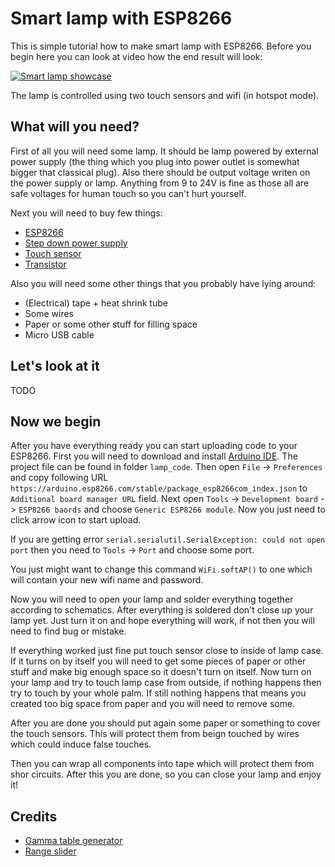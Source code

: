 # Smart lamp with ESP8266
This is simple tutorial how to make smart lamp with ESP8266. Before you begin here you can look at video how the end result will look:

[![Smart lamp showcase](https://img.youtube.com/vi/P4-cqObLHpA/0.jpg)](https://www.youtube.com/watch?v=P4-cqObLHpA)

The lamp is controlled using two touch sensors and wifi (in hotspot mode).

## What will you need?
First of all you will need some lamp. It should be lamp powered by external power supply (the thing which you plug into power outlet is somewhat bigger that classical plug). Also there should be output voltage writen on the power supply or lamp. Anything from 9 to 24V is fine as those all are safe voltages for human touch so you can't hurt yourself.

Next you will need to buy few things:

- [ESP8266](https://www.aliexpress.com/item/32656775273.html)
- [Step down power supply](https://www.aliexpress.com/item/33015256539.html)
- [Touch sensor](https://www.aliexpress.com/item/4000540638639.html)
- [Transistor](https://www.aliexpress.com/item/32878220199.html)

Also you will need some other things that you probably have lying around:

- (Electrical) tape + heat shrink tube
- Some wires
- Paper or some other stuff for filling space
- Micro USB cable

## Let's look at it

TODO

## Now we begin

After you have everything ready you can start uploading code to your ESP8266. First you will need to download and install [Arduino IDE](https://www.arduino.cc/en/software). The project file can be found in folder `lamp_code`. Then open `File` -> `Preferences` and copy following URL `https://arduino.esp8266.com/stable/package_esp8266com_index.json` to `Additional board manager URL` field. Next open `Tools` -> `Development board` -> `ESP8266 baords` and choose `Generic ESP8266 module`. Now you just need to click arrow icon to start upload.

If you are getting error `serial.serialutil.SerialException: could not open port` then you need to `Tools` -> `Port` and choose some port.

You just might want to change this command `WiFi.softAP()` to one which will contain your new wifi name and password.

Now you will need to open your lamp and solder everything together according to schematics. After everything is soldered don't close up your lamp yet. Just turn it on and hope everything will work, if not then you will need to find bug or mistake.

If everything worked just fine put touch sensor close to inside of lamp case. If it turns on by itself you will need to get some pieces of paper or other stuff and make big enough space so it doesn't turn on itself. Now turn on your lamp and try to touch lamp case from outside, if nothing happens then try to touch by your whole palm. If still nothing happens that means you created too big space from paper and you will need to remove some.

After you are done you should put again some paper or something to cover the touch sensors. This will protect them from beign touched by wires which could induce false touches.

Then you can wrap all components into tape which will protect them from shor circuits. After this you are done, so you can close your lamp and enjoy it!

## Credits
- [Gamma table generator](https://victornpb.github.io/gamma-table-generator/)
- [Range slider](https://www.w3schools.com/howto/howto_js_rangeslider.asp)